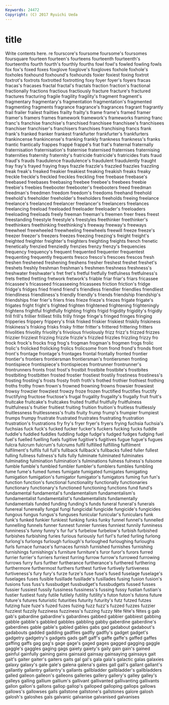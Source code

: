 ```yaml
---
Keywords: 24472 
Copyright: (C) 2017 Ryuichi Ueda
---
```


# title

Write contents here.
re
fourscore's foursome foursome's foursomes foursquare fourteen fourteen's fourteens fourteenth fourteenth's
fourteenths fourth fourth's fourthly fourths fowl fowl's fowled fowling fowls
fox fox's foxed foxes foxglove foxglove's foxgloves foxhole foxhole's foxholes
foxhound foxhound's foxhounds foxier foxiest foxing foxtrot foxtrot's foxtrots foxtrotted
foxtrotting foxy foyer foyer's foyers fracas fracas's fracases fractal fractal's
fractals fraction fraction's fractional fractionally fractions fractious fractiously fracture fracture's
fractured fractures fracturing fragile fragility fragility's fragment fragment's fragmentary fragmentary's
fragmentation fragmentation's fragmented fragmenting fragments fragrance fragrance's fragrances fragrant fragrantly
frail frailer frailest frailties frailty frailty's frame frame's framed framer
framer's framers frames framework framework's frameworks framing franc franc's franchise
franchise's franchised franchisee franchisee's franchisees franchiser franchiser's franchisers franchises franchising
francs frank frank's franked franker frankest frankfurter frankfurter's frankfurters frankincense
frankincense's franking frankly frankness frankness's franks frantic frantically frappes frappé
frappé's frat frat's fraternal fraternally fraternisation fraternisation's fraternise fraternised fraternises
fraternising fraternities fraternity fraternity's fratricide fratricide's fratricides frats fraud fraud's
frauds fraudulence fraudulence's fraudulent fraudulently fraught fray fray's frayed fraying
frays frazzle frazzle's frazzled frazzles frazzling freak freak's freaked freakier
freakiest freaking freakish freaks freaky freckle freckle's freckled freckles freckling
free freebase freebase's freebased freebases freebasing freebee freebee's freebees freebie
freebie's freebies freebooter freebooter's freebooters freed freedman freedman's freedmen freedom
freedom's freedoms freehand freehold freehold's freeholder freeholder's freeholders freeholds freeing
freelance freelance's freelanced freelancer freelancer's freelancers freelances freelancing freeload freeloaded
freeloader freeloader's freeloaders freeloading freeloads freely freeman freeman's freemen freer
frees freest freestanding freestyle freestyle's freestyles freethinker freethinker's freethinkers freethinking
freethinking's freeway freeway's freeways freewheel freewheeled freewheeling freewheels freewill freeze
freeze's freezer freezer's freezers freezes freezing freezing's freight freight's freighted
freighter freighter's freighters freighting freights french frenetic frenetically frenzied frenziedly
frenzies frenzy frenzy's frequencies frequency frequency's frequent frequented frequenter frequentest
frequenting frequently frequents fresco fresco's frescoes frescos fresh freshen freshened
freshening freshens fresher freshest freshet freshet's freshets freshly freshman freshman's
freshmen freshness freshness's freshwater freshwater's fret fret's fretful fretfully fretfulness
fretfulness's frets fretted fretting fretwork fretwork's friable friar friar's friars
fricassee fricassee's fricasseed fricasseeing fricassees friction friction's fridge fridge's fridges
fried friend friend's friendless friendlier friendlies friendliest friendliness friendliness's friendly
friendly's friends friendship friendship's friendships frier frier's friers fries frieze
frieze's friezes frigate frigate's frigates fright fright's frighted frighten frightened
frightening frighteningly frightens frightful frightfully frighting frights frigid frigidity frigidity's
frigidly frill frill's frillier frilliest frills frilly fringe fringe's fringed
fringes fringing fripperies frippery frippery's frisk frisked friskier friskiest friskily
friskiness friskiness's frisking frisks frisky fritter fritter's frittered frittering fritters
frivolities frivolity frivolity's frivolous frivolously frizz frizz's frizzed frizzes frizzier
frizziest frizzing frizzle frizzle's frizzled frizzles frizzling frizzy fro frock
frock's frocks frog frog's frogman frogman's frogmen frogs frolic frolic's
frolicked frolicking frolics frolicsome from frond frond's fronds front front's
frontage frontage's frontages frontal frontally fronted frontier frontier's frontiers frontiersman
frontiersman's frontiersmen fronting frontispiece frontispiece's frontispieces frontrunner frontrunner's frontrunners fronts
frost frost's frostbit frostbite frostbite's frostbites frostbiting frostbitten frosted frostier
frostiest frostily frostiness frostiness's frosting frosting's frosts frosty froth froth's
frothed frothier frothiest frothing froths frothy frown frown's frowned frowning
frowns frowsier frowsiest frowsy frowzier frowziest frowzy froze frozen fructified
fructifies fructify fructifying fructose fructose's frugal frugality frugality's frugally fruit
fruit's fruitcake fruitcake's fruitcakes fruited fruitful fruitfully fruitfulness fruitfulness's fruitier
fruitiest fruiting fruition fruition's fruitless fruitlessly fruitlessness fruitlessness's fruits fruity
frump frump's frumpier frumpiest frumps frumpy frustrate frustrated frustrates frustrating
frustration frustration's frustrations fry fry's fryer fryer's fryers frying fuchsia
fuchsia's fuchsias fuck fuck's fucked fucker fucker's fuckers fucking fucks
fuddle fuddle's fuddled fuddles fuddling fudge fudge's fudged fudges fudging
fuel fuel's fuelled fuelling fuels fugitive fugitive's fugitives fugue fugue's
fugues fulcra fulcrum fulcrum's fulcrums fulfil fulfilled fulfilling fulfilment fulfilment's
fulfils full full's fullback fullback's fullbacks fulled fuller fullest fulling
fullness fullness's fulls fully fulminate fulminated fulminates fulminating fulmination fulmination's
fulminations fulness fulness's fulsome fumble fumble's fumbled fumbler fumbler's fumblers
fumbles fumbling fume fume's fumed fumes fumigate fumigated fumigates fumigating
fumigation fumigation's fumigator fumigator's fumigators fuming fun fun's function function's
functional functionality functionally functionaries functionary functionary's functioned functioning functions fund
fund's fundamental fundamental's fundamentalism fundamentalism's fundamentalist fundamentalist's fundamentalists fundamentally fundamentals
funded funding funding's funds funeral funeral's funerals funereal funereally fungal
fungi fungicidal fungicide fungicide's fungicides fungous fungus fungus's funguses funicular
funicular's funiculars funk funk's funked funkier funkiest funking funks funky
funnel funnel's funnelled funnelling funnels funner funnest funnier funnies funniest
funnily funniness funniness's funny funny's fur fur's furbelow furbelow's furbish
furbished furbishes furbishing furies furious furiously furl furl's furled furling
furlong furlong's furlongs furlough furlough's furloughed furloughing furloughs furls furnace
furnace's furnaces furnish furnished furnishes furnishing furnishings furnishings's furniture furniture's
furor furor's furors furred furrier furrier's furriers furriest furring furrow
furrow's furrowed furrowing furrows furry furs further furtherance furtherance's furthered
furthering furthermore furthermost furthers furthest furtive furtively furtiveness furtiveness's fury
fury's furze furze's fuse fuse's fused fuselage fuselage's fuselages fuses
fusible fusillade fusillade's fusillades fusing fusion fusion's fusions fuss fuss's
fussbudget fussbudget's fussbudgets fussed fusses fussier fussiest fussily fussiness fussiness's
fussing fussy fustian fustian's fustier fustiest fusty futile futilely futility
futility's futon futon's futons future future's futures futuristic futurities futurity
futurity's futz futzed futzes futzing fuze fuze's fuzed fuzes fuzing
fuzz fuzz's fuzzed fuzzes fuzzier fuzziest fuzzily fuzziness fuzziness's fuzzing
fuzzy fête fête's fêtes g gab gab's gabardine gabardine's gabardines
gabbed gabbier gabbiest gabbing gabble gabble's gabbled gabbles gabbling gabby
gaberdine gaberdine's gaberdines gable gable's gabled gables gabs gad gadabout
gadabout's gadabouts gadded gadding gadflies gadfly gadfly's gadget gadget's gadgetry
gadgetry's gadgets gads gaff gaff's gaffe gaffe's gaffed gaffes gaffing
gaffs gag gag's gage gage's gaged gages gagged gagging gaggle
gaggle's gaggles gaging gags gaiety gaiety's gaily gain gain's gained
gainful gainfully gaining gains gainsaid gainsay gainsaying gainsays gait gait's
gaiter gaiter's gaiters gaits gal gal's gala gala's galactic galas
galaxies galaxy galaxy's gale gale's galena galena's gales gall gall's
gallant gallant's gallantly gallantry gallantry's gallants gallbladder gallbladder's gallbladders galled
galleon galleon's galleons galleries gallery gallery's galley galley's galleys galling
gallium gallium's gallivant gallivanted gallivanting gallivants gallon gallon's gallons gallop
gallop's galloped galloping gallops gallows gallows's gallowses galls gallstone gallstone's
gallstones galore galosh galosh's galoshes gals galvanic galvanise galvanised galvanises

